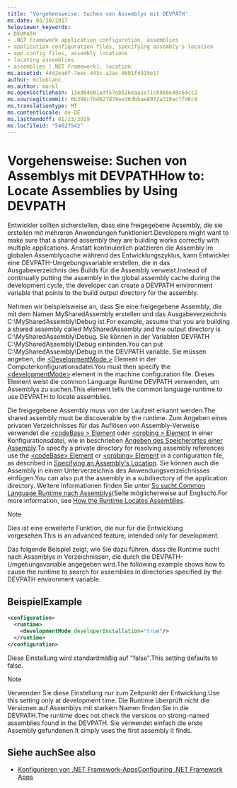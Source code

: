 ```yaml
---
title: 'Vorgehensweise: Suchen von Assemblys mit DEVPATH'
ms.date: 03/30/2017
helpviewer_keywords:
- DEVPATH
- .NET Framework application configuration, assemblies
- application configuration files, specifying assembly's location
- app.config files, assembly locations
- locating assemblies
- assemblies [.NET Framework], location
ms.assetid: 44d2eadf-7eec-443c-a2ac-d601fd919e17
author: mcleblanc
ms.author: markl
ms.openlocfilehash: 11ed84b01adf57eb526eaa1e71c6968e48c64cc2
ms.sourcegitcommit: 6b308cf6d627d78ee36dbbae8972a310ac7fd6c8
ms.translationtype: MT
ms.contentlocale: de-DE
ms.lasthandoff: 01/23/2019
ms.locfileid: "54627542"
---
```

# <a name="how-to-locate-assemblies-by-using-devpath"></a><span data-ttu-id="8a7a0-102">Vorgehensweise: Suchen von Assemblys mit DEVPATH</span><span class="sxs-lookup"><span data-stu-id="8a7a0-102">How to: Locate Assemblies by Using DEVPATH</span></span>
<span data-ttu-id="8a7a0-103">Entwickler sollten sicherstellen, dass eine freigegebene Assembly, die sie erstellen mit mehreren Anwendungen funktioniert.</span><span class="sxs-lookup"><span data-stu-id="8a7a0-103">Developers might want to make sure that a shared assembly they are building works correctly with multiple applications.</span></span> <span data-ttu-id="8a7a0-104">Anstatt kontinuierlich platzieren die Assembly im globalen Assemblycache während des Entwicklungszyklus, kann Entwickler eine DEVPATH-Umgebungsvariable erstellen, die in das Ausgabeverzeichnis des Builds für die Assembly verweist.</span><span class="sxs-lookup"><span data-stu-id="8a7a0-104">Instead of continually putting the assembly in the global assembly cache during the development cycle, the developer can create a DEVPATH environment variable that points to the build output directory for the assembly.</span></span>  
  
 <span data-ttu-id="8a7a0-105">Nehmen wir beispielsweise an, dass Sie eine freigegebene Assembly, die mit dem Namen MySharedAssembly erstellen und das Ausgabeverzeichnis C:\MySharedAssembly\Debug ist.</span><span class="sxs-lookup"><span data-stu-id="8a7a0-105">For example, assume that you are building a shared assembly called MySharedAssembly and the output directory is C:\MySharedAssembly\Debug.</span></span> <span data-ttu-id="8a7a0-106">Sie können in der Variablen DEVPATH C:\MySharedAssembly\Debug einbinden.</span><span class="sxs-lookup"><span data-stu-id="8a7a0-106">You can put C:\MySharedAssembly\Debug in the DEVPATH variable.</span></span> <span data-ttu-id="8a7a0-107">Sie müssen angeben, die [ \<DevelopmentMode >](../../../docs/framework/configure-apps/file-schema/runtime/developmentmode-element.md) Element in der Computerkonfigurationsdatei.</span><span class="sxs-lookup"><span data-stu-id="8a7a0-107">You must then specify the [\<developmentMode>](../../../docs/framework/configure-apps/file-schema/runtime/developmentmode-element.md) element in the machine configuration file.</span></span> <span data-ttu-id="8a7a0-108">Dieses Element weist die common Language Runtime DEVPATH verwenden, um Assemblys zu suchen.</span><span class="sxs-lookup"><span data-stu-id="8a7a0-108">This element tells the common language runtime to use DEVPATH to locate assemblies.</span></span>  
  
 <span data-ttu-id="8a7a0-109">Die freigegebene Assembly muss von der Laufzeit erkannt werden.</span><span class="sxs-lookup"><span data-stu-id="8a7a0-109">The shared assembly must be discoverable by the runtime.</span></span>  <span data-ttu-id="8a7a0-110">Zum Angeben eines privaten Verzeichnisses für das Auflösen von Assembly-Verweise verwendet die [ \<codeBase > Element](../../../docs/framework/configure-apps/file-schema/runtime/codebase-element.md) oder [ \<probing > Element](../../../docs/framework/configure-apps/file-schema/runtime/probing-element.md) in einer Konfigurationsdatei, wie in beschrieben [Angeben des Speicherortes einer Assembly](../../../docs/framework/configure-apps/specify-assembly-location.md).</span><span class="sxs-lookup"><span data-stu-id="8a7a0-110">To specify a private directory for resolving assembly references use the [\<codeBase> Element](../../../docs/framework/configure-apps/file-schema/runtime/codebase-element.md) or [\<probing> Element](../../../docs/framework/configure-apps/file-schema/runtime/probing-element.md) in a configuration file, as described in [Specifying an Assembly's Location](../../../docs/framework/configure-apps/specify-assembly-location.md).</span></span>  <span data-ttu-id="8a7a0-111">Sie können auch die Assembly in einem Unterverzeichnis des Anwendungsverzeichnisses einfügen.</span><span class="sxs-lookup"><span data-stu-id="8a7a0-111">You can also put the assembly in a subdirectory of the application directory.</span></span> <span data-ttu-id="8a7a0-112">Weitere Informationen finden Sie unter [So sucht Common Language Runtime nach Assemblys](../../../docs/framework/deployment/how-the-runtime-locates-assemblies.md)(Seite möglicherweise auf Englisch).</span><span class="sxs-lookup"><span data-stu-id="8a7a0-112">For more information, see [How the Runtime Locates Assemblies](../../../docs/framework/deployment/how-the-runtime-locates-assemblies.md).</span></span>  
  
> [!NOTE]
>  <span data-ttu-id="8a7a0-113">Dies ist eine erweiterte Funktion, die nur für die Entwicklung vorgesehen.</span><span class="sxs-lookup"><span data-stu-id="8a7a0-113">This is an advanced feature, intended only for development.</span></span>  
  
 <span data-ttu-id="8a7a0-114">Das folgende Beispiel zeigt, wie Sie dazu führen, dass die Runtime sucht nach Assemblys in Verzeichnissen, die durch die DEVPATH-Umgebungsvariable angegeben wird.</span><span class="sxs-lookup"><span data-stu-id="8a7a0-114">The following example shows how to cause the runtime to search for assemblies in directories specified by the DEVPATH environment variable.</span></span>  
  
## <a name="example"></a><span data-ttu-id="8a7a0-115">Beispiel</span><span class="sxs-lookup"><span data-stu-id="8a7a0-115">Example</span></span>  
  
```xml  
<configuration>  
  <runtime>  
    <developmentMode developerInstallation="true"/>  
  </runtime>  
</configuration>  
```  
  
 <span data-ttu-id="8a7a0-116">Diese Einstellung wird standardmäßig auf "false".</span><span class="sxs-lookup"><span data-stu-id="8a7a0-116">This setting defaults to false.</span></span>  
  
> [!NOTE]
>  <span data-ttu-id="8a7a0-117">Verwenden Sie diese Einstellung nur zum Zeitpunkt der Entwicklung.</span><span class="sxs-lookup"><span data-stu-id="8a7a0-117">Use this setting only at development time.</span></span> <span data-ttu-id="8a7a0-118">Die Runtime überprüft nicht die Versionen auf Assemblys mit starkem Namen finden Sie in die DEVPATH.</span><span class="sxs-lookup"><span data-stu-id="8a7a0-118">The runtime does not check the versions on strong-named assemblies found in the DEVPATH.</span></span> <span data-ttu-id="8a7a0-119">Sie verwendet einfach die erste Assembly gefundenen.</span><span class="sxs-lookup"><span data-stu-id="8a7a0-119">It simply uses the first assembly it finds.</span></span>  
  
## <a name="see-also"></a><span data-ttu-id="8a7a0-120">Siehe auch</span><span class="sxs-lookup"><span data-stu-id="8a7a0-120">See also</span></span>
- [<span data-ttu-id="8a7a0-121">Konfigurieren von .NET Framework-Apps</span><span class="sxs-lookup"><span data-stu-id="8a7a0-121">Configuring .NET Framework Apps</span></span>](https://msdn.microsoft.com/library/d789b592-fcb5-4e3d-8ac9-e0299adaaa42)
